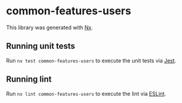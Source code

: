 # common-features-users

This library was generated with [Nx](https://nx.dev).

## Running unit tests

Run `nx test common-features-users` to execute the unit tests via [Jest](https://jestjs.io).

## Running lint

Run `nx lint common-features-users` to execute the lint via [ESLint](https://eslint.org/).
